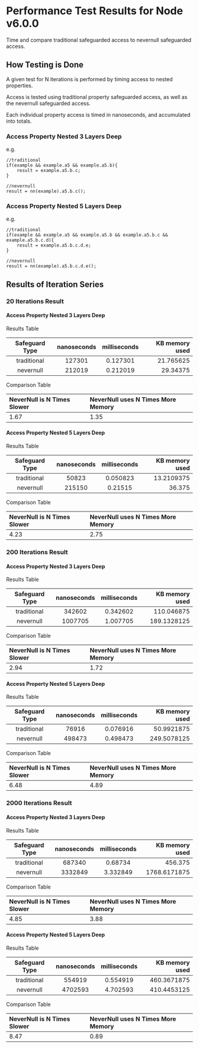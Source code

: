 
# Performance Test Results for Node v6.0.0
Time and compare traditional safeguarded access to nevernull safeguarded access.

## How Testing is Done
A given test for N iterations is performed by timing access to nested properties.

Access is tested using traditional property safeguarded access, as well as the nevernull safeguarded access.

Each individual property access is timed in nanoseconds, and accumulated into totals.

### Access Property Nested 3 Layers Deep
e.g.
```
//traditional
if(example && example.a5 && example.a5.b){
    result = example.a5.b.c;
}

//nevernull
result = nn(example).a5.b.c();
```

### Access Property Nested 5 Layers Deep
e.g.
```
//traditional
if(example && example.a5 && example.a5.b && example.a5.b.c && example.a5.b.c.d){
    result = example.a5.b.c.d.e;
}

//nevernull
result = nn(example).a5.b.c.d.e();
```


## Results of Iteration Series


### 20 Iterations Result

#### Access Property Nested 3 Layers Deep
Results Table

|Safeguard Type | nanoseconds | milliseconds| KB memory used |
|:------------: | :-----------: | :-----------: | -----------: |
| traditional | 127301 | 0.127301 | 21.765625 |
| nevernull   | 212019 | 0.212019 | 29.34375 |


Comparison Table

|NeverNull is N Times Slower | NeverNull uses N Times More Memory |
|:------- | :--------- |
| 1.67 | 1.35 |

#### Access Property Nested 5 Layers Deep
Results Table

|Safeguard Type | nanoseconds | milliseconds| KB memory used |
|:------------: | :-----------: | :-----------: | -----------: |
| traditional | 50823 | 0.050823 | 13.2109375 |
| nevernull   | 215150 | 0.21515 | 36.375 |

Comparison Table

|NeverNull is N Times Slower | NeverNull uses N Times More Memory |
|:------- | :--------- |
| 4.23 | 2.75 |



### 200 Iterations Result

#### Access Property Nested 3 Layers Deep
Results Table

|Safeguard Type | nanoseconds | milliseconds| KB memory used |
|:------------: | :-----------: | :-----------: | -----------: |
| traditional | 342602 | 0.342602 | 110.046875 |
| nevernull   | 1007705 | 1.007705 | 189.1328125 |


Comparison Table

|NeverNull is N Times Slower | NeverNull uses N Times More Memory |
|:------- | :--------- |
| 2.94 | 1.72 |

#### Access Property Nested 5 Layers Deep
Results Table

|Safeguard Type | nanoseconds | milliseconds| KB memory used |
|:------------: | :-----------: | :-----------: | -----------: |
| traditional | 76916 | 0.076916 | 50.9921875 |
| nevernull   | 498473 | 0.498473 | 249.5078125 |

Comparison Table

|NeverNull is N Times Slower | NeverNull uses N Times More Memory |
|:------- | :--------- |
| 6.48 | 4.89 |



### 2000 Iterations Result

#### Access Property Nested 3 Layers Deep
Results Table

|Safeguard Type | nanoseconds | milliseconds| KB memory used |
|:------------: | :-----------: | :-----------: | -----------: |
| traditional | 687340 | 0.68734 | 456.375 |
| nevernull   | 3332849 | 3.332849 | 1768.6171875 |


Comparison Table

|NeverNull is N Times Slower | NeverNull uses N Times More Memory |
|:------- | :--------- |
| 4.85 | 3.88 |

#### Access Property Nested 5 Layers Deep
Results Table

|Safeguard Type | nanoseconds | milliseconds| KB memory used |
|:------------: | :-----------: | :-----------: | -----------: |
| traditional | 554919 | 0.554919 | 460.3671875 |
| nevernull   | 4702593 | 4.702593 | 410.4453125 |

Comparison Table

|NeverNull is N Times Slower | NeverNull uses N Times More Memory |
|:------- | :--------- |
| 8.47 | 0.89 |

